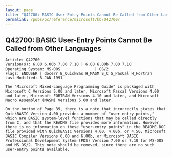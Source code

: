 ```yaml
---
layout: page
title: "Q42700: BASIC User-Entry Points Cannot Be Called from Other Languages"
permalink: /pubs/pc/reference/microsoft/kb/Q42700/
---
```


## Q42700: BASIC User-Entry Points Cannot Be Called from Other Languages

	Article: Q42700
	Version(s): 6.00 6.00b 7.00 7.10 | 6.00 6.00b 7.00 7.10
	Operating System: MS-DOS               | OS/2
	Flags: ENDUSER | docerr B_QuickBas H_MASM S_C S_PasCal H_Fortran
	Last Modified: 8-JAN-1991
	
	The "Microsoft Mixed-Language Programming Guide" is packaged with
	Microsoft C Versions 5.00 and later, Microsoft Pascal Versions 4.00
	and later, Microsoft FORTRAN Versions 4.10 and later, and Microsoft
	Macro Assembler (MASM) Versions 5.00 and later.
	
	On the bottom of Page 39, there is a note that incorrectly states that
	QuickBASIC Version 4.00 provides a number of "user-entry points,"
	which are BASIC system-level functions that may be called directly
	from C, and that the README file provides more information. However,
	there is no information on these "user-entry points" in the README.DOC
	file provided with QuickBASIC Versions 4.00, 4.00b, or 4.50, Microsoft
	BASIC Compiler Versions 6.00 and 6.00b, or Microsoft BASIC
	Professional Development System (PDS) Version 7.00 or 7.10 for MS-DOS
	and MS OS/2. This note should be removed, since there are no such
	user-entry points available.
